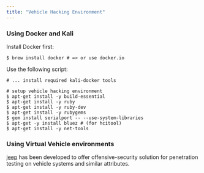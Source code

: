 ```yaml
---
title: "Vehicle Hacking Environment"
---
```


### Using Docker and Kali

Install Docker first:

```
$ brew install docker # => or use docker.io
```

Use the following script:

```
# ... install required kali-docker tools

# setup vehicle hacking environment 
$ apt-get install -y build-essential
$ apt-get install -y ruby
$ apt-get install -y ruby-dev
$ apt-get install -y rubygems
$ gem install serialport -- --use-system-libraries
$ apt-get -y install bluez # (for hcitool)
$ apt-get install -y net-tools
```

### Using Virtual Vehicle environments

[jeep](https://github.com/duraki/jeep) has been developed to offer offensive-security solution for penetration testing on vehicle systems and similar attributes.
